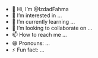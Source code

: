 - 👋 Hi, I’m @IzdadFahma
- 👀 I’m interested in ...
- 🌱 I’m currently learning ...
- 💞️ I’m looking to collaborate on ...
- 📫 How to reach me ...
- 😄 Pronouns: ...
- ⚡ Fun fact: ...

<!---
IzdadFahma/IzdadFahma is a ✨ special ✨ repository because its `README.md` (this file) appears on your GitHub profile.
You can click the Preview link to take a look at your changes.
--->
